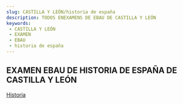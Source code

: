 ```yaml
---
slug: CASTILLA Y LEÓN/historia de españa
description: TODOS ENEXAMENS DE EBAU DE CASTILLA Y LEÓN
keywords:
 - CASTILLA Y LEÓN
 - EXAMEN
 - EBAU
 - historia de españa
---
```

## EXAMEN EBAU DE HISTORIA DE ESPAÑA DE CASTILLA Y LEÓN
[Historia](https://drive.google.com/drive/folders/1AC6_3HcjZoJPJwN7aqNLaxgmU5B1GhjQ?usp=sharing)